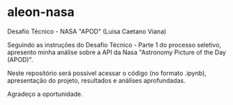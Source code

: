 # aleon-nasa
Desafio Técnico - NASA "APOD" (Luisa Caetano Viana)

Seguindo as instruções do Desafio Técnico - Parte 1 do processo seletivo, apresento minha análise sobre a API da Nasa "Astronomy Picture of the Day (APOD)".

Neste repositório será possível acessar o código (no formato .ipynb), apresentação do projeto, resultados e análises aprofundadas. 

Agradeço a oportunidade. 
